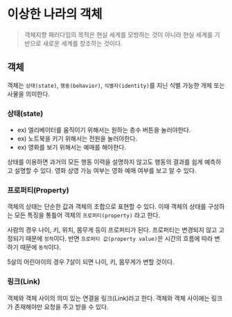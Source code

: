 # 이상한 나라의 객체

> 객체지향 패러다임의 목적은 현실 세계를 모방하는 것이 아니라 현실 세계를 기반으로 새로운 세계를 창조하는 것이다.

## 객체

객체는 `상태(state)`, `행동(behavior)`, `식별자(identity)`를 지닌 식별 가능한 개체 또는 사물을 의미한다.

### 상태(state)

- ex) 엘리베이터를 움직이기 위해서는 원하는 층수 버튼을 눌러야한다.
- ex) 노트북을 키기 위해서는 전원을 눌러야한다.
- ex) 영화를 보기 위해서는 예매를 해야한다.

상태를 이용하면 과거의 모든 행동 이력을 설명하지 않고도 행동의 결과를 쉽게 예측하고 설명할 수 있다. 영화 상영 가능 여부는 영화 예매 여부를 보고 알 수 있다.

### 프로퍼티(Property)

객체의 상태는 단순한 값과 객체의 조합으로 표현할 수 있다. 이때 객체의 상태를 구성하는 모든 특징을 통틀어 객체의 `프로퍼티(property)` 라고 한다.

사람의 경우 나이, 키, 위치, 몸무게 등이 프로퍼티가 된다. 프로퍼티는 변경되지 않고 고정되기 때문에 `정적`이다. 반면 `프로퍼티 값(property value)`은 시간의 흐름에 따라 변하기 때문에 `동적`이다.

5살의 어린아이의 경우 7살이 되면 나이, 키, 몸무게가 변할 것이다.

### 링크(Link)

객체와 객체 사이의 의미 있는 연결을 링크(Link)라고 한다. 객체와 객체 사이에는 링크가 존재해야만 요청을 주고 받을 수 있다.
